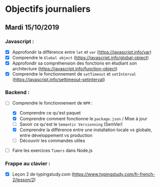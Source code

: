 # Objectifs journaliers

## Mardi 15/10/2019

### Javascript :

- [x] Approfondir la différence entre `let` et `var` (https://javascript.info/var)
- [x] Comprendre le `Global object` (https://javascript.info/global-object)
- [x] Approfondir sa compréhension des fonctions en étudiant son architecture (https://javascript.info/function-object)
- [x] Comprendre le fonctionnement de `setTimeout` et `setInterval` (https://javascript.info/settimeout-setinterval)

### Backend :

- [ ] Comprendre le fonctionnement de `NPM` :

  - [x] Comprendre ce qu'est paquet
  - [x] Comprendre comment fonctionne le `package.json` / Mise à jour
  - [ ] Savoir ce qu'est le `Semantic Versionning` (SemVer)
  - [x] Comprendre la différence entre une installation locale vs globale, entre développement vs production
  - [ ] Découvrir les commandes utiles

- [ ] Faire les exercices `Timers` dans Node.js

### Frappe au clavier :

- [x] Leçon 2 de typingstudy.com (https://www.typingstudy.com/fr-french-2/lesson/2)
